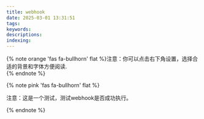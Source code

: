 ```yaml
---
title: webhook
date: 2025-03-01 13:31:51
tags:
keywords:
descriptions:
indexing:
---
```




{% note orange 'fas fa-bullhorn' flat %}注意：你可以点击右下角设置，选择合适的背景和字体方便阅读.<br>{% endnote %}

{% note pink 'fas fa-bullhorn' flat %}

注意：这是一个测试，测试webhook是否成功执行。

{% endnote %}


